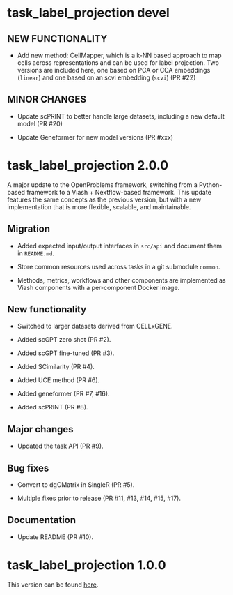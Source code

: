 # task_label_projection devel

## NEW FUNCTIONALITY

* Add new method: CellMapper, which is a k-NN based approach to map cells across representations and can be used for label projection. Two versions are included here, one based on PCA or CCA embeddings (`linear`) and one based on an scvi embedding (`scvi`)  (PR #22)

## MINOR CHANGES

* Update scPRINT to better handle large datasets, including a new default model (PR #20)

* Update Geneformer for new model versions (PR #xxx)

# task_label_projection 2.0.0

A major update to the OpenProblems framework, switching from a Python-based framework to a Viash + Nextflow-based framework. This update features the same concepts as the previous version, but with a new implementation that is more flexible, scalable, and maintainable.

## Migration

* Added expected input/output interfaces in `src/api` and document them in `README.md`.

* Store common resources used across tasks in a git submodule `common`.

* Methods, metrics, workflows and other components are implemented as Viash components with a per-component Docker image.

## New functionality

* Switched to larger datasets derived from CELLxGENE.

* Added scGPT zero shot (PR #2).

* Added scGPT fine-tuned (PR #3).

* Added SCimilarity (PR #4).

* Added UCE method (PR #6).

* Added geneformer (PR #7, #16).

* Added scPRINT (PR #8).

## Major changes

* Updated the task API (PR #9).

## Bug fixes

* Convert to dgCMatrix in SingleR (PR #5).

* Multiple fixes prior to release (PR #11, #13, #14, #15, #17).

## Documentation

* Update README (PR #10).


# task_label_projection 1.0.0

This version can be found [here](https://github.com/openproblems-bio/openproblems/tree/v1.0.0/openproblems/tasks/label_projection).
